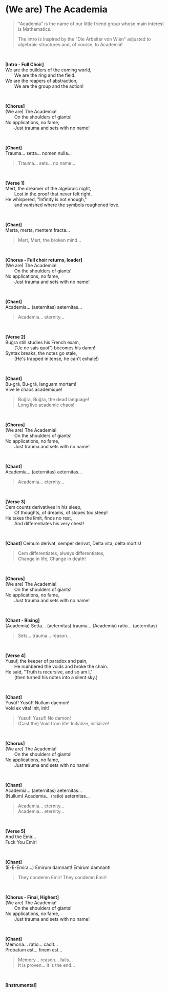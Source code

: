 # (We are) The Academia

> "Academia" is the name of our little friend group whose main interest is Mathematics.
>
> The intro is inspired by the "Die Arbeiter von Wien" adjusted to algebraic structures and, of course, to Academia!

<br/>

**[Intro - Full Choir]**\
We are the builders of the coming world,\
&ensp;&ensp;&ensp;&ensp;We are the ring and the field.\
We are the reapers of abstraction,\
&ensp;&ensp;&ensp;&ensp;We are the group and the action!

<br/>

**[Chorus]**\
(We are) The Academia!\
&ensp;&ensp;&ensp;&ensp;On the shoulders of giants!\
No applications, no fame,\
&ensp;&ensp;&ensp;&ensp;Just trauma and sets with no name!

<br/>

**[Chant]**\
Trauma... setta... nomen nulla...

> Trauma... sets... no name...

<br/>

**[Verse 1]**\
Mert, the dreamer of the algebraic night,\
&ensp;&ensp;&ensp;&ensp;Lost in the proof that never felt right.\
He whispered, "Infinity is not enough,"\
&ensp;&ensp;&ensp;&ensp;and vanished where the symbols roughened love.

<br/>

**[Chant]**\
Merta, merta, mentem fracta...

> Mert, Mert, the broken mind...

<br/>

**[Chorus - Full choir returns, loader]**\
(We are) The Academia!\
&ensp;&ensp;&ensp;&ensp;On the shoulders of giants!\
No applications, no fame,\
&ensp;&ensp;&ensp;&ensp;Just trauma and sets with no name!

<br/>

**[Chant]**\
Academia... (aeternitas) aeternitas...

> Academia... eternity...

<br/>

**[Verse 2]**\
Buğra still studies his French exam,\
&ensp;&ensp;&ensp;&ensp;("Je ne sais quoi") becomes his damn!\
Syntax breaks, the notes go stale,\
&ensp;&ensp;&ensp;&ensp;(He's trapped in tense, he can't exhale!)

<br/>

**[Chant]**\
Bu-grá, Bu-grá, languam mortam!\
Vive le chaos académique!

> Buğra, Buğra, the dead language!\
> Long live academic chaos!

<br/>

**[Chorus]**\
(We are) The Academia!\
&ensp;&ensp;&ensp;&ensp;On the shoulders of giants!\
No applications, no fame,\
&ensp;&ensp;&ensp;&ensp;Just trauma and sets with no name!

<!-- {Cogito... ergo... despero...} -->

<br/>

**[Chant]**\
Academia... (aeternitas) aeternitas...

> Academia... eternity...

<br/>

**[Verse 3]**\
Cem counts derivatives in his sleep,\
&ensp;&ensp;&ensp;&ensp;Of thoughts, of dreams, of slopes too steep!\
He takes the limit, finds no rest,\
&ensp;&ensp;&ensp;&ensp;And differentiates his very chest!

<br/>

**[Chant]**
Cemum derivat, semper derivat,
Delta vita, delta mortis!

> Cem differentiates, always differentiates,\
> Change in life, Change in death!

<br/>

**[Chorus]**\
(We are) The Academia!\
&ensp;&ensp;&ensp;&ensp;On the shoulders of giants!\
No applications, no fame,\
&ensp;&ensp;&ensp;&ensp;Just trauma and sets with no name!

<br/>

**[Chant - Rising]**\
(Academia) Setta... (aeternitas) trauma... (Academia) ratio... (aeternitas)

> Sets... trauma... reason...

<br/>

**[Verse 4]**\
Yusuf, the keeper of paradox and pain,\
&ensp;&ensp;&ensp;&ensp;He numbered the voids and broke the chain.\
He said, "Truth is recursive, and so am I,"\
&ensp;&ensp;&ensp;&ensp;(then turned his notes into a silent sky.)

<br/>

**[Chant]**\
Yusúf! Yusúf! Nullum daemon!\
Void ex vita! Init, init!

> Yusuf! Yusuf! No demon!\
> (Cast the) Void from life! Initialize, initialize!

<br/>

**[Chorus]**\
(We are) The Academia!\
&ensp;&ensp;&ensp;&ensp;On the shoulders of giants!\
No applications, no fame,\
&ensp;&ensp;&ensp;&ensp;Just trauma and sets with no name!

<br/>

**[Chant]**\
Academia... (aeternitas) aeternitas...\
(Nullum) Academia... (ratio) aeternitas...

> Academia... eternity...\
> Academia... eternity...

<br/>

**[Verse 5]**\
And the Emir...\
Fuck You Emir!

<br/>

**[Chant]**\
(E-E-Emira...) Emirum damnant! Emirum damnant!

> They condemn Emir! They condemn Emir!

<br/>

**[Chorus - Final, Highest]**\
(We are) The Academia!\
&ensp;&ensp;&ensp;&ensp;On the shoulders of giants!\
No applications, no fame,\
&ensp;&ensp;&ensp;&ensp;Just trauma and sets with no name!

<br/>

**[Chant]**\
Memoria... ratio... cadit...\
Probatum est... finem est...

> Memory... reason... fails...\
> It is proven... it is the end...

<br/>

**[Instrumental]**
